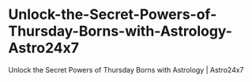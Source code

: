# Unlock-the-Secret-Powers-of-Thursday-Borns-with-Astrology-Astro24x7
Unlock the Secret Powers of Thursday Borns with Astrology | Astro24x7
